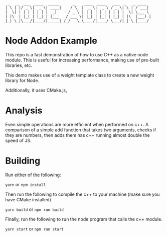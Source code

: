 ```
 _   _  ___  ____  _____      _    ____  ____   ___  _   _ ____
| \ | |/ _ \|  _ \| ____|    / \  |  _ \|  _ \ / _ \| \ | / ___|
|  \| | | | | | | |  _|     / _ \ | | | | | | | | | |  \| \___ \
| |\  | |_| | |_| | |___   / ___ \| |_| | |_| | |_| | |\  |___) |
|_| \_|\___/|____/|_____| /_/   \_\____/|____/ \___/|_| \_|____/
```

# Node Addon Example

This repo is a fast demonstration of how to use C++ as a native node module.
This is useful for increasing performance, making use of pre-built libraries, etc.

This demo makes use of a weight template class to create a new weight library for Node.

Additionally, it uses CMake.js,

# Analysis

Even simple operations are more efficient when performed on c++. A comparison of a simple add function that takes two arguments, checks if they are numbers, then adds them has c++ running almost double the speed of JS.

# Building

Run either of the following:

`yarn` or `npm install`

Then run the following to compile the c++ to your machine (make sure you have CMake installed).

`yarn build` or `npm run build`

Finally, run the following to run the node program that calls the c++ module.

`yarn start` or `npm run start`

